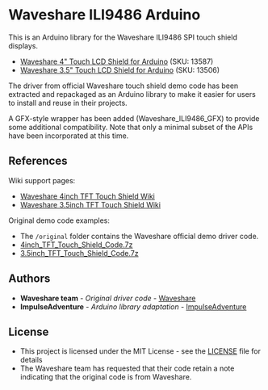 # Waveshare ILI9486 Arduino

This is an Arduino library for the Waveshare ILI9486 SPI touch shield displays.
- [Waveshare 4" Touch LCD Shield for Arduino](https://www.waveshare.com/product/modules/oleds-lcds/arduino-lcd/4inch-tft-touch-shield.htm) (SKU: 13587)
- [Waveshare 3.5" Touch LCD Shield for Arduino](https://www.waveshare.com/product/modules/oleds-lcds/arduino-lcd/3.5inch-tft-touch-shield.htm) (SKU: 13506)

The driver from official Waveshare touch shield demo code has been extracted and repackaged as an Arduino
library to make it easier for users to install and reuse in their projects.

A GFX-style wrapper has been added (Waveshare_ILI9486_GFX) to provide some additional compatibility.
Note that only a minimal subset of the APIs have been incorporated at this time.

## References

Wiki support pages:
- [Waveshare 4inch TFT Touch Shield Wiki](https://www.waveshare.com/wiki/4inch_TFT_Touch_Shield)
- [Waveshare 3.5inch TFT Touch Shield Wiki](https://www.waveshare.com/wiki/3.5inch_TFT_Touch_Shield)

Original demo code examples:
- The `/original` folder contains the Waveshare official demo driver code.
- [4inch_TFT_Touch_Shield_Code.7z](https://www.waveshare.com/wiki/File:4inch_TFT_Touch_Shield_Code.7z)
- [3.5inch_TFT_Touch_Shield_Code.7z](https://www.waveshare.com/wiki/File:3.5inch_TFT_Touch_Shield_Code.7z)

## Authors

* **Waveshare team** - *Original driver code* - [Waveshare](https://www.waveshare.com/)
* **ImpulseAdventure** - *Arduino library adaptation* - [ImpulseAdventure](https://github.com/ImpulseAdventure/)

## License

- This project is licensed under the MIT License - see the [LICENSE](LICENSE) file for details
- The Waveshare team has requested that their code retain a note indicating that the original code is from Waveshare.
